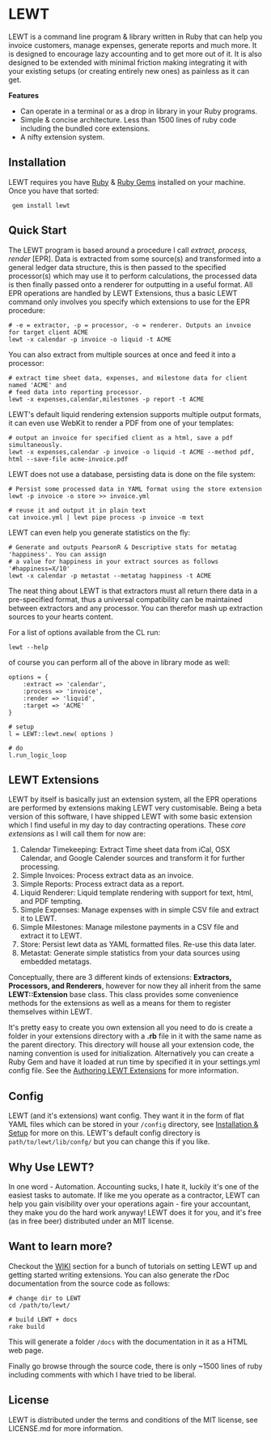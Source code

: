 # LEWT

LEWT is a command line program & library written in Ruby that can help you invoice customers, manage expenses, generate reports and much more. It is designed to encourage lazy accounting and to get more out of it. It is also designed to be extended with minimal friction making integrating it with your existing setups (or creating entirely new ones) as painless as it can get.

**Features**

- Can operate in a terminal or as a drop in library in your Ruby programs.
- Simple & concise architecture. Less than 1500 lines of ruby code including the bundled core extensions.
- A nifty extension system.

## Installation

LEWT requires you have [Ruby](https://www.ruby-lang.org/en/) & [Ruby Gems](https://rubygems.org) installed on your machine. Once you have that sorted:

```
 gem install lewt
```

## Quick Start

The LEWT program is based around a procedure I call *extract, process, render* [EPR]. Data is extracted from some source(s) and transformed into a general ledger data structure, this is then passed to the specified processor(s) which may use it to perform calculations, the processed data is then finally passed onto a renderer for outputting in a useful format. All EPR operations are handled by LEWT Extensions, thus a basic LEWT command only involves you specify which extensions to use for the EPR procedure:

```
# -e = extractor, -p = processor, -o = renderer. Outputs an invoice for target client ACME
lewt -x calendar -p invoice -o liquid -t ACME
```

You can also extract from multiple sources at once and feed it into a processor:

```
# extract time sheet data, expenses, and milestone data for client named 'ACME' and
# feed data into reporting processor.
lewt -x expenses,calendar,milestones -p report -t ACME
```

LEWT's default liquid rendering extension supports multiple output formats, it can even use WebKit to render a PDF from one of your templates:

```
# output an invoice for specified client as a html, save a pdf simultaneously.
lewt -x expenses,calendar -p invoice -o liquid -t ACME --method pdf, html --save-file acme-invoice.pdf
```

LEWT does not use a database, persisting data is done on the file system:

```
# Persist some processed data in YAML format using the store extension
lewt -p invoice -o store >> invoice.yml

# reuse it and output it in plain text
cat invoice.yml | lewt pipe process -p invoice -m text
```

LEWT can even help you generate statistics on the fly:

```
# Generate and outputs PearsonR & Descriptive stats for metatag 'happiness'. You can assign
# a value for happiness in your extract sources as follows '#happiness=X/10'
lewt -x calendar -p metastat --metatag happiness -t ACME

```

The neat thing about LEWT is that extractors must all return there data in a pre-specified format, thus a universal compatibility can be maintained between extractors and any processor. You can therefor mash up extraction sources to your hearts content.

For a list of options available from the CL run:

```
lewt --help
```

of course you can perform all of the above in library mode as well:

```
options = {
	:extract => 'calendar',
	:process => 'invoice',
	:render => 'liquid',
	:target => 'ACME'
}

# setup
l = LEWT::lewt.new( options )

# do
l.run_logic_loop

```

## LEWT Extensions

LEWT by itself is basically just an extension system, all the EPR operations are performed by extensions making LEWT very customisable. Being a beta version of this software, I have shipped LEWT with some basic extension which I find useful in my day to day contracting operations. These *core extensions* as I will call them for now are:

1. Calendar Timekeeping: Extract Time sheet data from iCal, OSX Calendar, and Google Calender sources and transform it for further processing.
2. Simple Invoices: Process extract data as an invoice.
3. Simple Reports: Process extract data as a report.
4. Liquid Renderer: Liquid template rendering with support for text, html, and PDF tempting.
5. Simple Expenses: Manage expenses with in simple CSV file and extract it to LEWT.
6. Simple Milestones: Manage milestone payments in a CSV file and extract it to LEWT.
7. Store: Persist lewt data as YAML formatted files. Re-use this data later.
8. Metastat: Generate simple statistics from your data sources using embedded metatags.

Conceptually, there are 3 different kinds of extensions: **Extractors, Processors, and Renderers**, however for now they all inherit from the same **LEWT::Extension** base class. This class provides some convenience methods for the extensions as well as a means for them to register themselves within LEWT.

It's pretty easy to create you own extension all you need to do is create a folder in your extensions directory with a **.rb** file in it with the same name as the parent directory. This directory will house all your extension code, the naming convention is used for initialization. Alternatively you can create a Ruby Gem and have it loaded at run time by specified it in your settings.yml config file. See the [Authoring LEWT Extensions](https://github.com/jdwije/LEWT/wiki/3-Creating-Extensions-for-LEWT) for more information.


## Config

LEWT (and it's extensions) want config. They want it in the form of flat YAML files which can be stored in your ```/config``` directory, see [Installation & Setup](https://github.com/jdwije/LEWT/wiki/2-Installation-&-Setup) for more on this. LEWT's default config directory is ```path/to/lewt/lib/confg/``` but you can change this if you like.

## Why Use LEWT?

In one word - Automation. Accounting sucks, I hate it, luckily it's one of the easiest tasks to automate. If like me you operate as a contractor, LEWT can help you gain visibility over your operations again - fire your accountant, they make you do the hard work anyway! LEWT does it for you, and it's free (as in free beer) distributed under an MIT license.

## Want to learn more?

Checkout the [WIKI](https://github.com/jdwije/LEWT/wiki) section for a bunch of tutorials on setting LEWT up and getting started writing extensions. You can also generate the rDoc documentation from the source code as follows:

```
# change dir to LEWT
cd /path/to/lewt/

# build LEWT + docs
rake build
```

This will generate a folder ```/docs``` with the  documentation in it as a HTML web page.

Finally go browse through the source code, there is only ~1500 lines of ruby including comments with which I have tried to be liberal.


## License

LEWT is distributed under the terms and conditions of the MIT license, see LICENSE.md for more information.

















